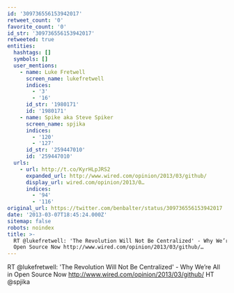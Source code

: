 ```yaml
---
id: '309736556153942017'
retweet_count: '0'
favorite_count: '0'
id_str: '309736556153942017'
retweeted: true
entities:
  hashtags: []
  symbols: []
  user_mentions:
    - name: Luke Fretwell
      screen_name: lukefretwell
      indices:
        - '3'
        - '16'
      id_str: '1980171'
      id: '1980171'
    - name: Spike aka Steve Spiker
      screen_name: spjika
      indices:
        - '120'
        - '127'
      id_str: '259447010'
      id: '259447010'
  urls:
    - url: http://t.co/KyrHLpJRS2
      expanded_url: http://www.wired.com/opinion/2013/03/github/
      display_url: wired.com/opinion/2013/0…
      indices:
        - '94'
        - '116'
original_url: https://twitter.com/benbalter/status/309736556153942017
date: '2013-03-07T18:45:24.000Z'
sitemap: false
robots: noindex
title: >-
  RT @lukefretwell: 'The Revolution Will Not Be Centralized' - Why We’re All in
  Open Source Now http://www.wired.com/opinion/2013/03/github/…
---
```


RT @lukefretwell: 'The Revolution Will Not Be Centralized' - Why We’re All in Open Source Now http://www.wired.com/opinion/2013/03/github/ HT @spjika